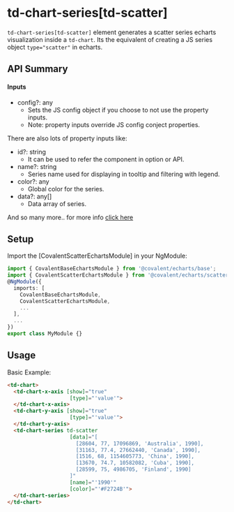 # td-chart-series[td-scatter]

`td-chart-series[td-scatter]` element generates a scatter series echarts visualization inside a `td-chart`. Its the equivalent of creating a JS series object `type="scatter"` in echarts.

## API Summary

#### Inputs

+ config?: any
  + Sets the JS config object if you choose to not use the property inputs.
  + Note: property inputs override JS config conject properties.

There are also lots of property inputs like:

+ id?: string
  + It can be used to refer the component in option or API.
+ name?: string
  + Series name used for displaying in tooltip and filtering with legend.
+ color?: any
  + Global color for the series.
+ data?: any[]
  + Data array of series.

And so many more.. for more info [click here](https://ecomfe.github.io/echarts-doc/public/en/option.html#series-scatter)

## Setup

Import the [CovalentScatterEchartsModule] in your NgModule:

```typescript
import { CovalentBaseEchartsModule } from '@covalent/echarts/base';
import { CovalentScatterEchartsModule } from '@covalent/echarts/scatter';
@NgModule({
  imports: [
    CovalentBaseEchartsModule,
    CovalentScatterEchartsModule,
    ...
  ],
  ...
})
export class MyModule {}
```

## Usage

Basic Example:

```html
<td-chart>
  <td-chart-x-axis [show]="true"
                    [type]="'value'">
  </td-chart-x-axis>
  <td-chart-y-axis [show]="true"
                    [type]="'value'">
  </td-chart-y-axis>
  <td-chart-series td-scatter
                    [data]="[
                      [28604, 77, 17096869, 'Australia', 1990],
                      [31163, 77.4, 27662440, 'Canada', 1990],
                      [1516, 68, 1154605773, 'China', 1990],
                      [13670, 74.7, 10582082, 'Cuba', 1990],
                      [28599, 75, 4986705, 'Finland', 1990]
                    ]"
                    [name]="'1990'"
                    [color]="'#F2724B'">
  </td-chart-series>
</td-chart>
```
